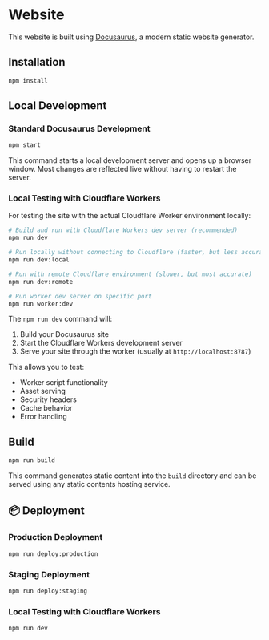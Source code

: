 # Website

This website is built using [Docusaurus](https://docusaurus.io/), a modern static website generator.

## Installation

```bash
npm install
```

## Local Development

### Standard Docusaurus Development
```bash
npm start
```

This command starts a local development server and opens up a browser window. Most changes are reflected live without having to restart the server.

### Local Testing with Cloudflare Workers

For testing the site with the actual Cloudflare Worker environment locally:

```bash
# Build and run with Cloudflare Workers dev server (recommended)
npm run dev

# Run locally without connecting to Cloudflare (faster, but less accurate)
npm run dev:local

# Run with remote Cloudflare environment (slower, but most accurate)
npm run dev:remote

# Run worker dev server on specific port
npm run worker:dev
```

The `npm run dev` command will:
1. Build your Docusaurus site
2. Start the Cloudflare Workers development server
3. Serve your site through the worker (usually at `http://localhost:8787`)

This allows you to test:
- Worker script functionality
- Asset serving
- Security headers
- Cache behavior
- Error handling

## Build

```bash
npm run build
```

This command generates static content into the `build` directory and can be served using any static contents hosting service.

## 📦 Deployment

### Production Deployment
```bash
npm run deploy:production
```

### Staging Deployment
```bash
npm run deploy:staging
```

### Local Testing with Cloudflare Workers
```bash
npm run dev
```
